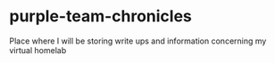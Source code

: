 # purple-team-chronicles
Place where I will be storing write ups and information concerning my virtual homelab
